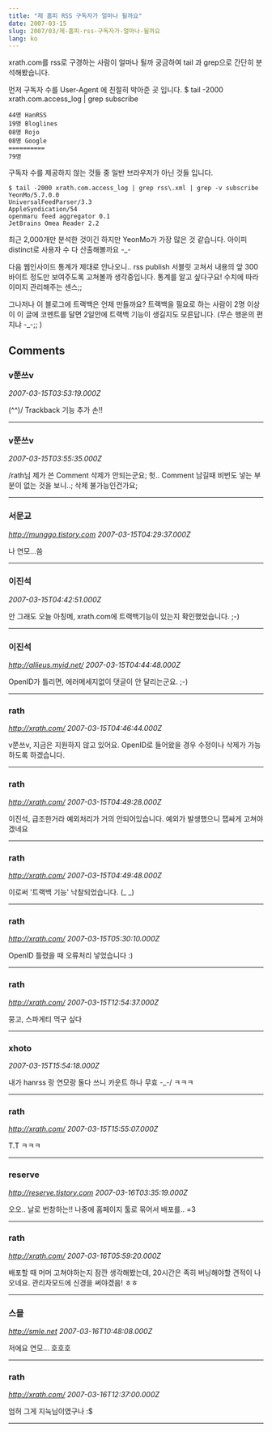 ```yaml
---
title: "제 홈피 RSS 구독자가 얼마나 될까요"
date: 2007-03-15
slug: 2007/03/제-홈피-rss-구독자가-얼마나-될까요
lang: ko
---
```


xrath.com를 rss로 구경하는 사람이 얼마나 될까 궁금하여 tail 과 grep으로 간단히 분석해봤습니다.

먼저 구독자 수를 User-Agent 에 친절히 박아준 곳 입니다.
$ tail -2000 xrath.com.access_log | grep subscribe 

```
44명 HanRSS
19명 Bloglines 
08명 Rojo
08명 Google
==========
79명
```

구독자 수를 제공하지 않는 것들 중 일반 브라우저가 아닌 것들 입니다.
```
$ tail -2000 xrath.com.access_log | grep rss\.xml | grep -v subscribe
YeonMo/5.7.0.0 
UniversalFeedParser/3.3 
AppleSyndication/54
openmaru feed aggregator 0.1
JetBrains Omea Reader 2.2 
```

최근 2,000개만 분석한 것이긴 하지만 YeonMo가 가장 많은 것 같습니다.
아이피 distinct로 사용자 수 다 산출해볼까요 -_-

다음 웹인사이드 통계가 제대로 안나오니.. rss publish 서블릿 고쳐서 내용의 앞 300바이트 정도만 보여주도록 고쳐볼까 생각중입니다. 통계를 알고 싶다구요! 수치에 따라 이미지 관리해주는 센스;;

그나저나 이 블로그에 트랙백은 언제 만들까요? 트랙백을 필요로 하는 사람이 2명 이상이 이 글에 코멘트를 달면 2일안에 트랙백 기능이 생길지도 모른답니다. (무슨 행운의 편지냐 -_-;; )

## Comments

### v쭌쓰v
*2007-03-15T03:53:19.000Z*

(^^)/ Trackback 기능 추가 손!!

---

### v쭌쓰v
*2007-03-15T03:55:35.000Z*

/rath님 제가 쓴 Comment 삭제가 안되는군요; 헛.. Comment 남길때 비번도 넣는 부분이 없는 것을 보니..; 삭제 불가능인건가요;

---

### 서문교
*http://munggo.tistory.com*
*2007-03-15T04:29:37.000Z*

나 연모...씀

---

### 이진석
*2007-03-15T04:42:51.000Z*

안 그래도 오늘 아칭메, xrath.com에 트랙백기능이 있는지 확인했었습니다. ;-)

---

### 이진석
*http://allieus.myid.net/*
*2007-03-15T04:44:48.000Z*

OpenID가 틀리면, 에러메세지없이 댓글이 안 달리는군요. ;-)

---

### rath
*http://xrath.com/*
*2007-03-15T04:46:44.000Z*

v쭌쓰v, 지금은 지원하지 않고 있어요. OpenID로 들어왔을 경우 수정이나 삭제가 가능하도록 하겠습니다.

---

### rath
*http://xrath.com/*
*2007-03-15T04:49:28.000Z*

이진석, 급조한거라 예외처리가 거의 안되어있습니다. 예외가 발생했으니 잽싸게 고쳐야겠네요

---

### rath
*http://xrath.com/*
*2007-03-15T04:49:48.000Z*

이로써 '트랙백 기능' 낙찰되었습니다. (_ _)

---

### rath
*http://xrath.com/*
*2007-03-15T05:30:10.000Z*

OpenID 틀렸을 때 오류처리 넣었습니다 :)

---

### rath
*http://xrath.com/*
*2007-03-15T12:54:37.000Z*

뭉고, 스파게티 먹구 싶다

---

### xhoto
*2007-03-15T15:54:18.000Z*

내가 hanrss 랑 연모랑 둘다 쓰니 카운트 하나 무효 -_-/ ㅋㅋㅋ

---

### rath
*http://xrath.com/*
*2007-03-15T15:55:07.000Z*

T.T ㅋㅋㅋ

---

### reserve
*http://reserve.tistory.com*
*2007-03-16T03:35:19.000Z*

오오.. 날로 번창하는!!
나중에 홈페이지 툴로 묶어서 배포를.. =3

---

### rath
*http://xrath.com/*
*2007-03-16T05:59:20.000Z*

배포할 때 머머 고쳐야하는지 잠깐 생각해봤는데, 20시간은 족히 버닝해야할 견적이 나오네요. 관리자모드에 신경을 써야겠음! ㅎㅎ

---

### 스믈
*http://smle.net*
*2007-03-16T10:48:08.000Z*

저에요 연모... 호호호

---

### rath
*http://xrath.com/*
*2007-03-16T12:37:00.000Z*

엄허 그게 지눅님이였구나 :$

---

